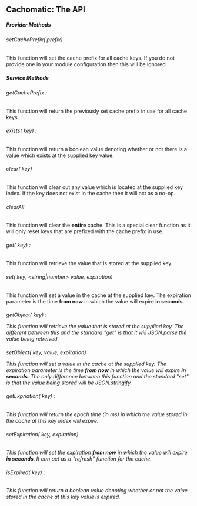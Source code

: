 ## Cachomatic: The API

##### Provider Methods

###### setCachePrefix(<string> prefix)

This function will set the cache prefix for all cache keys. If you do not
provide one in your module configuration then this will be ignored.

##### Service Methods

###### getCachePrefix : <string>

This function will return the previously set cache prefix in use for all
cache keys.

###### exists(<string> key) : <boolean>

This function will return a boolean value denoting whether or not there is a
value which exists at the supplied key value.

###### clear(<string> key)

This function will clear out any value which is located at the supplied key
index. If the key does not exist in the cache then it will act as a no-op.

###### clearAll

This function will clear the __entire__ cache. This is a special clear function
as it will only reset keys that are prefixed with the cache prefix in use.

###### get(<string> key) : <string>

This function will retrieve the value that is stored at the supplied key.

###### set(<string> key, <string|number> value, <number> expiration)

This function will set a value in the cache at the supplied key. The expiration
parameter is the time __from now__ in which the value will expire __in seconds__.

###### getObject(<string> key) : <object>

This function will retrieve the value that is stored at the supplied key. The
different between this and the standard "get" is that it will JSON.parse the
value being retreived.

###### setObject(<string> key, <object> value, <number> expiration)

This function will set a value in the cache at the supplied key. The expiration
parameter is the time __from now__ in which the value will expire __in seconds__.
The only difference between this function and the standard "set" is that the
value being stored will be JSON.stringify.

###### getExpriation(<string> key) : <number>

This function will return the epoch time (in ms) in which the value stored in
the cache at this key index will expire.

###### setExpiration(<string> key, <number> expiration)

This function will set the expiration __from now__ in which the value will
expire __in seconds__. It can act as a "refresh" function for the cache.

###### isExpired(<string> key) : <boolean>

This function will return a boolean value denoting whether or not the value
stored in the cache at this key value is expired.
